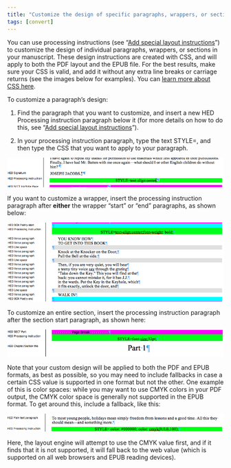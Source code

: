 ```yaml
---
title: "Customize the design of specific paragraphs, wrappers, or sections"
tags: [convert]
---
```

 
<html><body><section data-type="chapter" class="hsecchapter" data-hederis-type="hsecchapter" id="custom-paragraph-design" data-pi-attrs="id: custom-paragraph-design; data-tags: convert;" role="doc-chapter" data-tags="convert" data-author-name=" " data-book-title=" " title="Customize the design of specific paragraphs, wrappers, or sections"><p class="hblkp" data-hederis-type="hblkp" id="p8DEbloIn">You can use processing instructions (see &#8220;<a href="{% link _docs/custom-design.md %}" data-hederis-type="hspana" id="p9ohx5f4E"><span class="Hyperlink" data-hederis-type="hspnspan" id="pDaDOl9mZ">Add special layout instructions</span></a>&#8221;) to customize the design of individual paragraphs, wrappers, or sections in your manuscript. These design instructions are created with CSS, and will apply to both the PDF layout and the EPUB file. For the best results, make sure your CSS is valid, and add it without any extra line breaks or carriage returns (see the images below for examples). You can <a href="https://developer.mozilla.org/en-US/docs/Web/CSS/Reference" data-hederis-type="hspana" id="pTngeJh9Q"><span class="Hyperlink" data-hederis-type="hspnspan" id="ppNEKl4ar">learn more about CSS here</span></a>.</p><p class="hblkp" data-hederis-type="hblkp" id="p8hBrcElU">To customize a paragraph&#8217;s design:</p><ol class="hwprnumlist" data-hederis-type="hwprnumlist" id="p2ZXA8Cxq"><li class="hblkoli" data-hederis-type="hblkoli" id="li1RE6FFdz"><p class="hblkoli" data-hederis-type="hblklip" id="pF9Z1sBLc">Find the paragraph that you want to customize, and insert a new HED Processing instruction paragraph below it (for more details on how to do this, see &#8220;<a href="{% link _docs/custom-design.md %}" data-hederis-type="hspana" id="psg9JXVIs"><span class="Hyperlink" data-hederis-type="hspnspan" id="p6uGgb6rk">Add special layout instructions</span></a>&#8221;).</p></li><li class="hblkoli" data-hederis-type="hblkoli" id="lin9xDFE9X"><p class="hblkoli" data-hederis-type="hblklip" id="pTfEPhDFZ">In your processing instruction paragraph, type the text STYLE=, and then type the CSS that you want to apply to your paragraph.</p></li></ol><img data-hederis-type="hblkimg" class="hblkimg" id="pn5gKLPEu" src="/images/pi2.png" data-img-src="/images/pi2.png"/><p class="hblkp" data-hederis-type="hblkp" id="pCUFXjxDs">If you want to customize a wrapper, insert the processing instruction paragraph after <strong data-hederis-type="hspanstrong" id="p3sj0oRws">either</strong> the wrapper &#8220;start&#8221; or &#8220;end&#8221; paragraphs, as shown below: </p><img data-hederis-type="hblkimg" class="hblkimg" id="pRMxLbaUc" src="/images/stylepiwrapper.png" data-img-src="/images/stylepiwrapper.png"/><p class="hblkp" data-hederis-type="hblkp" id="p18ZzItqr">To customize an entire section, insert the processing instruction paragraph after the section start paragraph, as shown here:</p><img data-hederis-type="hblkimg" class="hblkimg" id="p8URfe69v" src="/images/stylepisection.png" data-img-src="/images/stylepisection.png"/><p class="hblkp" data-hederis-type="hblkp" id="pNgSRhWgr">Note that your custom design will be applied to both the PDF and EPUB formats, as best as possible, so you may need to include fallbacks in case a certain CSS value is supported in one format but not the other. One example of this is color spaces: while you may want to use CMYK colors in your PDF output, the CMYK color space is generally not supported in the EPUB format. To get around this, include a fallback, like this:</p><img data-hederis-type="hblkimg" class="hblkimg" id="pxM8iay38" src="/images/stylepicolorfallback.png" data-img-src="/images/stylepicolorfallback.png"/><p class="hblkp" data-hederis-type="hblkp" id="pv6gwZKxf">Here, the layout engine will attempt to use the CMYK value first, and if it finds that it is not supported, it will fall back to the web value (which is supported on all web browsers and EPUB reading devices).</p></section></body></html>
